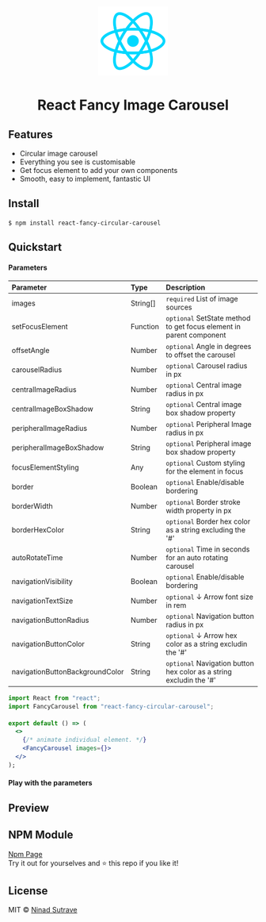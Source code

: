 <div align="center"><p align="center"><a href="https://www.npmjs.com/package/react-fancy-circular-carousel"><img src="./React.webp" alt="React Logo - Carousel UI Component" width="140px" /></a></p></div>

<h1 align="center">React Fancy Image Carousel</h1>

## Features

- Circular image carousel
- Everything you see is customisable
- Get focus element to add your own components
- Smooth, easy to implement, fantastic UI

## Install

    $ npm install react-fancy-circular-carousel

## Quickstart

#### Parameters

| **Parameter** | **Type** | **Description** |
|:---|:---|:---|
| images | String[] | `required` List of image sources |
| setFocusElement | Function | `optional` SetState method to get focus element in parent component |
| offsetAngle | Number | `optional` Angle in degrees to offset the carousel |
| carouselRadius | Number | `optional` Carousel radius in px |
| centralImageRadius | Number | `optional` Central image radius in px |
| centralImageBoxShadow | String | `optional` Central image box shadow property |
| peripheralImageRadius | Number | `optional` Peripheral Image radius in px |
| peripheralImageBoxShadow | String | `optional` Peripheral image box shadow property |
| focusElementStyling | Any | `optional` Custom styling for the element in focus |
| border | Boolean | `optional` Enable/disable bordering |
| borderWidth | Number | `optional` Border stroke width property in px |
| borderHexColor | String | `optional` Border hex color as a string excluding the '#' |
| autoRotateTime | Number | `optional` Time in seconds for an auto rotating carousel |
| navigationVisibility | Boolean | `optional` Enable/disable bordering |
| navigationTextSize | Number | `optional` ↓ Arrow font size in rem |
| navigationButtonRadius | Number | `optional` Navigation button radius in px |
| navigationButtonColor | String | `optional` ↓ Arrow hex color as a string excludin the '#' |
| navigationButtonBackgroundColor | String | `optional` Navigation button hex color as a string excludin the '#' |


```jsx
import React from "react";
import FancyCarousel from "react-fancy-circular-carousel";

export default () => (
  <>
    {/* animate individual element. */}
    <FancyCarousel images={}>
  </>
);

```

#### Play with the parameters


## Preview 


## NPM Module

[Npm Page](https://www.npmjs.com/package/react-fancy-circular-carousel)  
Try it out for yourselves and ⭐ this repo if you like it!

## License

MIT © [Ninad Sutrave](https://ninadsutrave.in)